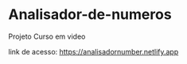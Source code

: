 # Analisador-de-numeros
Projeto Curso em video

link de acesso: https://analisadornumber.netlify.app
